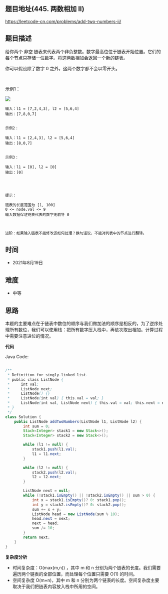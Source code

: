 
## 题目地址(445. 两数相加 II)

https://leetcode-cn.com/problems/add-two-numbers-ii/

## 题目描述


给你两个 非空 链表来代表两个非负整数。数字最高位位于链表开始位置。它们的每个节点只存储一位数字。将这两数相加会返回一个新的链表。

你可以假设除了数字 0 之外，这两个数字都不会以零开头。

 

示例1：

![](https://pic.leetcode-cn.com/1626420025-fZfzMX-image.png)
```
输入：l1 = [7,2,4,3], l2 = [5,6,4]
输出：[7,8,0,7]


示例2：

输入：l1 = [2,4,3], l2 = [5,6,4]
输出：[8,0,7]


示例3：

输入：l1 = [0], l2 = [0]
输出：[0]


 

提示：

链表的长度范围为 [1, 100]
0 <= node.val <= 9
输入数据保证链表代表的数字无前导 0

 

进阶：如果输入链表不能修改该如何处理？换句话说，不能对列表中的节点进行翻转。
```


## 时间

- 2021年8月19日

## 难度

- 中等

## 思路

本题的主要难点在于链表中数位的顺序与我们做加法的顺序是相反的，为了逆序处理所有数位，我们可以使用栈：把所有数字压入栈中，再依次取出相加。计算过程中需要注意进位的情况。


**代码**

Java Code:

```java

/**
 * Definition for singly-linked list.
 * public class ListNode {
 *     int val;
 *     ListNode next;
 *     ListNode() {}
 *     ListNode(int val) { this.val = val; }
 *     ListNode(int val, ListNode next) { this.val = val; this.next = next; }
 * }
 */
class Solution {
    public ListNode addTwoNumbers(ListNode l1, ListNode l2) {
        int sum = 0;
        Stack<Integer> stack1 = new Stack<>();
        Stack<Integer> stack2 = new Stack<>();

        while (l1 != null) {
            stack1.push(l1.val);
            l1 = l1.next;
        }

        while (l2 != null) {
            stack2.push(l2.val);
            l2 = l2.next;
        }

        ListNode next = null;
        while (!stack1.isEmpty() || !stack2.isEmpty() || sum > 0) {
            int x = stack1.isEmpty()? 0: stack1.pop();
            int y = stack2.isEmpty()? 0: stack2.pop();
            sum += x + y;
            ListNode head = new ListNode(sum % 10);
            head.next = next; 
            next = head;
            sum /= 10;
        }
        return next;
    }
}

```



**复杂度分析**
- 时间复杂度：O(max(m,n)) ，其中 m 和 n 分别为两个链表的长度。我们需要遍历两个链表的全部位置，而处理每个位置只需要 O(1) 的时间。
- 空间复杂度  O(m+n)，其中 m 和 n 分别为两个链表的长度。空间复杂度主要取决于我们把链表内容放入栈中所用的空间。


